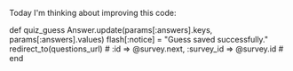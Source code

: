 Today I'm thinking about improving this code:

  def quiz_guess
    Answer.update(params[:answers].keys, params[:answers].values)
    flash[:notice] = "Guess saved successfully."
    redirect_to(questions_url)
    # :id => @survey.next, :survey_id => @survey.id
    # 
  end

